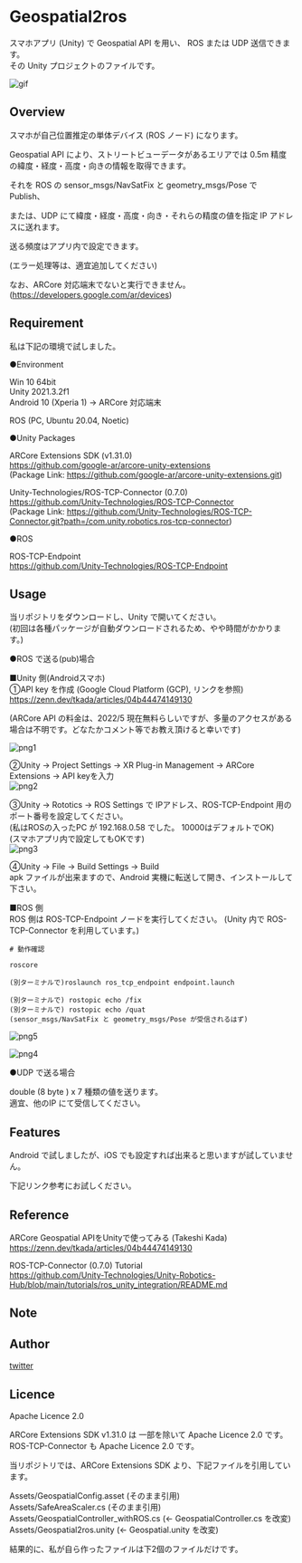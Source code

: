 # Geospatial2ros

スマホアプリ (Unity) で Geospatial API を用い、 ROS または UDP 送信できます。  
その Unity プロジェクトのファイルです。

![gif](https://github.com/devemin/Geospatial2ros/blob/main/images/top.gif)

## Overview

スマホが自己位置推定の単体デバイス (ROS ノード) になります。

Geospatial API により、ストリートビューデータがあるエリアでは 0.5m 精度の緯度・経度・高度・向きの情報を取得できます。

それを ROS の sensor_msgs/NavSatFix と geometry_msgs/Pose で Publish、

または、UDP にて緯度・経度・高度・向き・それらの精度の値を指定 IP アドレスに送れます。

送る頻度はアプリ内で設定できます。

(エラー処理等は、適宜追加してください)

なお、ARCore 対応端末でないと実行できません。  
(https://developers.google.com/ar/devices)


## Requirement

私は下記の環境で試しました。

●Environment

Win 10 64bit  
Unity 2021.3.2f1  
Android 10 (Xperia 1) -> ARCore 対応端末

ROS (PC, Ubuntu 20.04, Noetic)


●Unity Packages

ARCore Extensions SDK (v1.31.0)  
https://github.com/google-ar/arcore-unity-extensions  
(Package Link: https://github.com/google-ar/arcore-unity-extensions.git)  

Unity-Technologies/ROS-TCP-Connector (0.7.0)  
https://github.com/Unity-Technologies/ROS-TCP-Connector  
(Package Link: https://github.com/Unity-Technologies/ROS-TCP-Connector.git?path=/com.unity.robotics.ros-tcp-connector)  


●ROS

ROS-TCP-Endpoint  
https://github.com/Unity-Technologies/ROS-TCP-Endpoint


## Usage

当リポジトリをダウンロードし、Unity で開いてください。  
(初回は各種パッケージが自動ダウンロードされるため、やや時間がかかります。)


●ROS で送る(pub)場合

■Unity 側(Androidスマホ)  
①API key を作成 (Google Cloud Platform (GCP), リンクを参照)  
https://zenn.dev/tkada/articles/04b44474149130

(ARCore API の料金は、2022/5 現在無料らしいですが、多量のアクセスがある場合は不明です。どなたかコメント等でお教え頂けると幸いです)

![png1](https://github.com/devemin/Geospatial2ros/blob/main/images/apikey.png)

②Unity -> Project Settings -> XR Plug-in Management -> ARCore Extensions -> API keyを入力  
![png2](https://github.com/devemin/Geospatial2ros/blob/main/images/apikey2.png)

③Unity -> Rototics -> ROS Settings で IPアドレス、ROS-TCP-Endpoint 用のポート番号を設定してください。  
(私はROSの入ったPC が 192.168.0.58 でした。 10000はデフォルトでOK)  
(スマホアプリ内で設定してもOKです)  
![png3](https://github.com/devemin/Geospatial2ros/blob/main/images/rossetting.png)

④Unity -> File -> Build Settings -> Build  
apk ファイルが出来ますので、Android 実機に転送して開き、インストールして下さい。  


■ROS 側  
ROS 側は ROS-TCP-Endpoint ノードを実行してください。 (Unity 内で ROS-TCP-Connector を利用しています。)


```
# 動作確認

roscore

(別ターミナルで)roslaunch ros_tcp_endpoint endpoint.launch

(別ターミナルで) rostopic echo /fix
(別ターミナルで) rostopic echo /quat
(sensor_msgs/NavSatFix と geometry_msgs/Pose が受信されるはず)

```


![png5](https://github.com/devemin/Geospatial2ros/blob/main/images/ss2.png)

![png4](https://github.com/devemin/Geospatial2ros/blob/main/images/ss1.png)



●UDP で送る場合

double (8 byte ) x 7 種類の値を送ります。  
適宜、他のIP にて受信してください。


## Features

Android で試しましたが、iOS でも設定すれば出来ると思いますが試していません。

下記リンク参考にお試しください。

## Reference

ARCore Geospatial APIをUnityで使ってみる (Takeshi Kada)  
https://zenn.dev/tkada/articles/04b44474149130

ROS-TCP-Connector (0.7.0) Tutorial  
https://github.com/Unity-Technologies/Unity-Robotics-Hub/blob/main/tutorials/ros_unity_integration/README.md


## Note





## Author

[twitter](https://twitter.com/devemin)


## Licence

Apache Licence 2.0

ARCore Extensions SDK v1.31.0 は 一部を除いて Apache Licence 2.0 です。  
ROS-TCP-Connector も Apache Licence 2.0 です。

当リポジトリでは、ARCore Extensions SDK より、下記ファイルを引用しています。

Assets/GeospatialConfig.asset (そのまま引用)  
Assets/SafeAreaScaler.cs (そのまま引用)  
Assets/GeospatialController_withROS.cs (<- GeospatialController.cs を改変)  
Assets/Geospatial2ros.unity (<- Geospatial.unity を改変)  

結果的に、私が自ら作ったファイルは下2個のファイルだけです。
